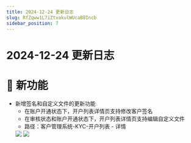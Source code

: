 ```yaml
---
title: 2024-12-24 更新日志
slug: RfZqww1L7iZtvakulWUcaB8Incb
sidebar_position: 7
---
```



# 2024-12-24 更新日志

# 🎉 新功能

- 新增签名和自定义文件的更新功能
    - 在账户开通状态下，开户列表详情页支持修改客户签名
    - 在审核状态和账户开通状态下，开户列表详情页支持编辑自定义文件
    - 路径：客户管理系统-KYC-开户列表 - 详情
    <img src="/assets/TslUbn8SZoIp9nxAAG5ciAf3nwh.png" src-width="2410" src-height="400" align="center"/>
    <img src="/assets/PPUIb0Txaod59FxpVl6caal9nQh.png" src-width="2542" src-height="532" align="center"/>
    
